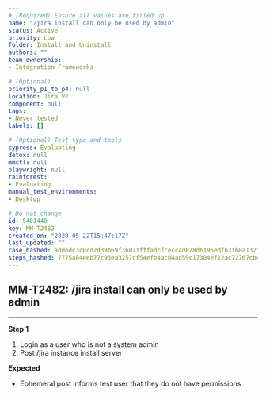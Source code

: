 ```yaml
---
# (Required) Ensure all values are filled up
name: "/jira install can only be used by admin"
status: Active
priority: Low
folder: Install and Uninstall
authors: ""
team_ownership: 
- Integration Frameworks

# (Optional)
priority_p1_to_p4: null
location: Jira V2
component: null
tags: 
- Never tested
labels: []

# (Optional) Test type and tools
cypress: Evaluating
detox: null
mmctl: null
playwright: null
rainforest: 
- Evaluating
manual_test_environments: 
- Desktop

# Do not change
id: 5481440
key: MM-T2482
created_on: "2020-05-22T15:47:17Z"
last_updated: ""
case_hashed: addedc3c0cd2d39b69f36071fffadcfcecc4d828d6195edfb31b8a132f6ebe9eaf15519d0b0a07af3fab3ac161f78a71
steps_hashed: 7775a84eeb77c93ea3257cf54efb4ac04ad59c17304ef12ac72767cbcccda840d4dd4c9742a1988026ac1a55d60f1951
---
```


<!-- (Auto-generated) Based on frontmatter's "key" and "name" -->

## MM-T2482: /jira install can only be used by admin

---

**Step 1**

1. Login as a user who is not a system admin
2. Post /jira instance install server

**Expected**

- Ephemeral post informs test user that they do not have permissions
